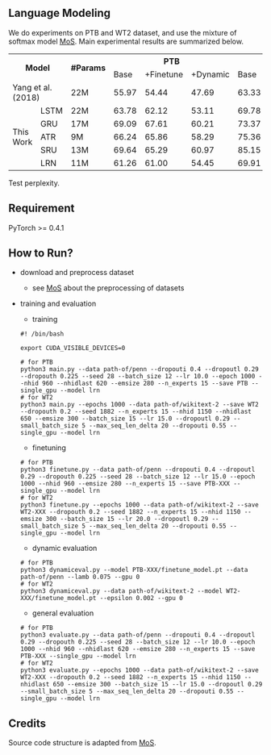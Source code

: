 ## Language Modeling


We do experiments on PTB and WT2 dataset, and use the mixture of softmax model [MoS](https://arxiv.org/abs/1711.03953).
Main experimental results are summarized below.

<table>
  <tr>
    <th colspan="2" rowspan="2">Model</th>
    <th rowspan="2">#Params</th>
    <th colspan="3">PTB</th>
    <th colspan="3">WT2</th>
  </tr>
  <tr>
    <td>Base</td>
    <td>+Finetune</td>
    <td>+Dynamic</td>
    <td>Base</td>
    <td>+Finetune</td>
    <td>+Dynamic</td>
  </tr>
  <tr>
    <td colspan="2">Yang et al. (2018)</td>
    <td>22M</td>
    <td>55.97</td>
    <td>54.44</td>
    <td>47.69</td>
    <td>63.33</td>
    <td>61.45</td>
    <td>40.68</td>
  </tr>
  <tr>
    <td rowspan="5">This<br>Work</td>
    <td>LSTM</td>
    <td>22M</td>
    <td>63.78</td>
    <td>62.12</td>
    <td>53.11</td>
    <td>69.78</td>
    <td>68.68</td>
    <td>44.60</td>
  </tr>
  <tr>
    <td>GRU</td>
    <td>17M</td>
    <td>69.09</td>
    <td>67.61</td>
    <td>60.21</td>
    <td>73.37</td>
    <td>73.05</td>
    <td>49.77</td>
  </tr>
  <tr>
    <td>ATR</td>
    <td>9M</td>
    <td>66.24</td>
    <td>65.86</td>
    <td>58.29</td>
    <td>75.36</td>
    <td>73.35</td>
    <td>48.65</td>
  </tr>
  <tr>
    <td>SRU</td>
    <td>13M</td>
    <td>69.64</td>
    <td>65.29</td>
    <td>60.97</td>
    <td>85.15</td>
    <td>84.97</td>
    <td>57.97</td>
  </tr>
  <tr>
    <td>LRN</td>
    <td>11M</td>
    <td>61.26</td>
    <td>61.00</td>
    <td>54.45</td>
    <td>69.91</td>
    <td>68.86</td>
    <td>46.97</td>
  </tr>
</table>

Test perplexity.

## Requirement
PyTorch >= 0.4.1

## How to Run?
- download and preprocess dataset

  - see [MoS](https://github.com/zihangdai/mos) about the preprocessing of datasets

- training and evaluation

  - training
  ```
  #! /bin/bash

  export CUDA_VISIBLE_DEVICES=0

  # for PTB
  python3 main.py --data path-of/penn --dropouti 0.4 --dropoutl 0.29 --dropouth 0.225 --seed 28 --batch_size 12 --lr 10.0 --epoch 1000 --nhid 960 --nhidlast 620 --emsize 280 --n_experts 15 --save PTB --single_gpu --model lrn
  # for WT2
  python3 main.py --epochs 1000 --data path-of/wikitext-2 --save WT2 --dropouth 0.2 --seed 1882 --n_experts 15 --nhid 1150 --nhidlast 650 --emsize 300 --batch_size 15 --lr 15.0 --dropoutl 0.29 --small_batch_size 5 --max_seq_len_delta 20 --dropouti 0.55 --single_gpu --model lrn  
  ```
  
  - finetuning
  ```
  # for PTB
  python3 finetune.py --data path-of/penn --dropouti 0.4 --dropoutl 0.29 --dropouth 0.225 --seed 28 --batch_size 12 --lr 15.0 --epoch 1000 --nhid 960 --emsize 280 --n_experts 15 --save PTB-XXX --single_gpu --model lrn
  # for WT2
  python3 finetune.py --epochs 1000 --data path-of/wikitext-2 --save WT2-XXX --dropouth 0.2 --seed 1882 --n_experts 15 --nhid 1150 --emsize 300 --batch_size 15 --lr 20.0 --dropoutl 0.29 --small_batch_size 5 --max_seq_len_delta 20 --dropouti 0.55 --single_gpu --model lrn
  ```
  
  - dynamic evaluation
  ```
  # for PTB
  python3 dynamiceval.py --model PTB-XXX/finetune_model.pt --data path-of/penn --lamb 0.075 --gpu 0
  # for WT2
  python3 dynamiceval.py --data path-of/wikitext-2 --model WT2-XXX/finetune_model.pt --epsilon 0.002 --gpu 0
  ```
  
  - general evaluation
  ```
  # for PTB
  python3 evaluate.py --data path-of/penn --dropouti 0.4 --dropoutl 0.29 --dropouth 0.225 --seed 28 --batch_size 12 --lr 10.0 --epoch 1000 --nhid 960 --nhidlast 620 --emsize 280 --n_experts 15 --save PTB-XXX --single_gpu --model lrn
  # for WT2
  python3 evaluate.py --epochs 1000 --data path-of/wikitext-2 --save WT2-XXX --dropouth 0.2 --seed 1882 --n_experts 15 --nhid 1150 --nhidlast 650 --emsize 300 --batch_size 15 --lr 15.0 --dropoutl 0.29 --small_batch_size 5 --max_seq_len_delta 20 --dropouti 0.55 --single_gpu --model lrn
  ```

## Credits

Source code structure is adapted from [MoS](https://github.com/zihangdai/mos).